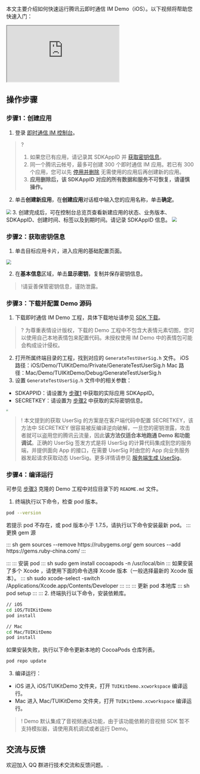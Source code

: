 本文主要介绍如何快速运行腾讯云即时通信 IM Demo（iOS）。以下视频将帮助您快速入门：
<div class="doc-video-mod"><iframe src="https://cloud.tencent.com/edu/learning/course-3130-56316"></iframe></div>

## 操作步骤
[](id:step1)
### 步骤1：创建应用
1. 登录 [即时通信 IM 控制台](https://console.cloud.tencent.com/im)。
> ?
> 1. 如果您已有应用，请记录其 SDKAppID 并 [获取密钥信息](#step2)。
> 2. 同一个腾讯云帐号，最多可创建 300 个即时通信 IM 应用。若已有 300 个应用，您可以先 [停用并删除](https://cloud.tencent.com/document/product/269/32578#.E5.81.9C.E7.94.A8.2F.E5.88.A0.E9.99.A4.E5.BA.94.E7.94.A8) 无需使用的应用后再创建新的应用。
> 3. **应用删除后，该 SDKAppID 对应的所有数据和服务不可恢复，请谨慎操作。**
2. 单击**创建新应用**，在**创建应用**对话框中输入您的应用名称，单击**确定**。
<img src="https://qcloudimg.tencent-cloud.cn/raw/febed2f15dee6ff09f066ba228c7fc27.png" style="zoom:80%;"/>
3. 创建完成后，可在控制台总览页查看新建应用的状态、业务版本、SDKAppID、创建时间、标签以及到期时间。请记录 SDKAppID 信息。
<img src="https://qcloudimg.tencent-cloud.cn/raw/853d2c3c0d5887dadc254eb0e03a215e.png" style="zoom:80%;"/>


[](id:step2)
### 步骤2：获取密钥信息
1. 单击目标应用卡片，进入应用的基础配置页面。
<img src="https://qcloudimg.tencent-cloud.cn/raw/e435332cda8d9ec7fea21bd95f7a0cba.png" style="zoom:80%;"/>

2. 在**基本信息**区域，单击**显示密钥**，复制并保存密钥信息。
>!请妥善保管密钥信息，谨防泄露。

[](id:step3)
### 步骤3：下载并配置 Demo 源码
1. 下载即时通信 IM Demo 工程，具体下载地址请参见 [SDK 下载](https://cloud.tencent.com/document/product/269/36887)。
> ? 为尊重表情设计版权，下载的 Demo 工程中不包含大表情元素切图，您可以使用自己本地表情包来配置代码。未授权使用 IM Demo 中的表情包可能会构成设计侵权。
2. 打开所属终端目录的工程，找到对应的 `GenerateTestUserSig.h` 文件。
 iOS 路径：iOS/Demo/TUIKitDemo/Private/GenerateTestUserSig.h
 Mac 路径：Mac/Demo/TUIKitDemo/Debug/GenerateTestUserSig.h
3. 设置 `GenerateTestUserSig.h` 文件中的相关参数：
 - SDKAPPID：请设置为 [步骤1](#step1) 中获取的实际应用 SDKAppID。
 - SECRETKEY：请设置为 [步骤2](#step2) 中获取的实际密钥信息。
  <img src="https://qcloudimg.tencent-cloud.cn/raw/addadc8b9b34c83794ad59034e3a7c23.png" style="zoom:30%;"/> 

>! 本文提到的获取 UserSig 的方案是在客户端代码中配置 SECRETKEY，该方法中 SECRETKEY 很容易被反编译逆向破解，一旦您的密钥泄露，攻击者就可以盗用您的腾讯云流量，因此**该方法仅适合本地跑通 Demo 和功能调试**。正确的 UserSig 签发方式是将 UserSig 的计算代码集成到您的服务端，并提供面向 App 的接口，在需要 UserSig 时由您的 App 向业务服务器发起请求获取动态 UserSig。更多详情请参见 [服务端生成 UserSig](https://cloud.tencent.com/document/product/269/32688#GeneratingdynamicUserSig)。

[](id:step4)
### 步骤4：编译运行
可参见 [步骤3](#step3) 克隆的 Demo 工程中对应目录下的 `README.md` 文件。

1. 终端执行以下命令，检查 pod 版本。
```sh
pod --version
```
若提示 pod 不存在，或 pod 版本小于 1.7.5，请执行以下命令安装最新 pod。
<dx-tabs>
::: 更换 gem 源

<dx-codeblock>
:::  sh
gem sources --remove https://rubygems.org/
gem sources --add https://gems.ruby-china.com/
:::
</dx-codeblock>

:::
::: 安装 pod
<dx-codeblock>
:::  sh
sudo gem install cocoapods -n /usr/local/bin
:::
</dx-codeblock>
如果安装了多个 Xcode ，请使用下面的命令选择 Xcode 版本（一般选择最新的 Xcode 版本）。
<dx-codeblock>
:::  sh
sudo xcode-select -switch /Applications/Xcode.app/Contents/Developer
:::
</dx-codeblock>
:::
::: 更新 pod 本地库
<dx-codeblock>
:::  sh
pod setup
:::
</dx-codeblock>
:::
</dx-tabs>
2. 终端执行以下命令，安装依赖库。
```sh
// iOS
cd iOS/TUIKitDemo
pod install

// Mac
cd Mac/TUIKitDemo
pod install
```
如果安装失败，执行以下命令更新本地的 CocoaPods 仓库列表。
```bash
pod repo update
```
3. 编译运行：
 - iOS 进入 iOS/TUIKitDemo 文件夹，打开 `TUIKitDemo.xcworkspace` 编译运行。
 - Mac 进入 Mac/TUIKitDemo 文件夹，打开 `TUIKitDemo.xcworkspace` 编译运行。

> ! Demo 默认集成了音视频通话功能，由于该功能依赖的音视频 SDK 暂不支持模拟器，请使用真机调试或者运行 Demo。

## 交流与反馈
欢迎加入 QQ 群进行技术交流和反馈问题。
<img src="https://qcloudimg.tencent-cloud.cn/raw/e2050d5b5c894c7da725f8e25c5bfe82.jpg" style="zoom:20%;"/>
